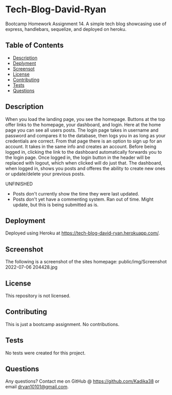 # Tech-Blog-David-Ryan
Bootcamp Homework Assignment 14.  A simple tech blog showcasing use of express, handlebars, sequelize, and deployed on heroku.

## Table of Contents
* [Description](#general-description)
* [Deplyment](#deployment)
* [Screensot](#screenshot)
* [License](#license)
* [Contributing](#contributing)
* [Tests](#tests)
* [Questions](#questions)
    
    
## Description
When you load the landing page, you see the homepage.  Buttons at the top offer links to the homepage, your dashboard, and login.  Here at the home page you can see all users posts.  The login page takes in username and password and compares it to the database, then logs you in as long as your credentials are correct.  From that page there is an option to sign up for an account.  It takes in the same info and creates an account.  Before being logged in, clicking the link to the dashboard automatically forwards you to the login page.  Once logged in, the login button in the header will be replaced with logout, which when clicked will do just that.  The dashboard, when logged in, shows you posts and offeres the ability to create new ones or update/delete your previous posts.

UNFINISHED
- Posts don't currently show the time they were last updated.
- Posts don't yet have a commenting system.
Ran out of time.  Might update, but this is being submitted as is.


## Deployment
Deployed using Heroku at https://tech-blog-david-ryan.herokuapp.com/.

## Screenshot
The following is a screenshot of the sites homepage:
public/img/Screenshot 2022-07-06 204428.jpg

## License
This repository is not licensed.


## Contributing
This is just a bootcamp assignment.  No contributions.


## Tests
No tests were created for this project.


## Questions
Any questions?  Contact me on GitHub @ https://github.com/Kadika38 or email dryan10101@gmail.com.